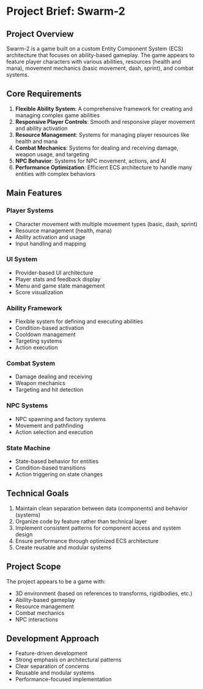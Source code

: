 # Project Brief: Swarm-2

## Project Overview
Swarm-2 is a game built on a custom Entity Component System (ECS) architecture that focuses on ability-based gameplay. The game appears to feature player characters with various abilities, resources (health and mana), movement mechanics (basic movement, dash, sprint), and combat systems.

## Core Requirements
1. **Flexible Ability System**: A comprehensive framework for creating and managing complex game abilities
2. **Responsive Player Controls**: Smooth and responsive player movement and ability activation
3. **Resource Management**: Systems for managing player resources like health and mana
4. **Combat Mechanics**: Systems for dealing and receiving damage, weapon usage, and targeting
5. **NPC Behavior**: Systems for NPC movement, actions, and AI
6. **Performance Optimization**: Efficient ECS architecture to handle many entities with complex behaviors

## Main Features

### Player Systems
- Character movement with multiple movement types (basic, dash, sprint)
- Resource management (health, mana)
- Ability activation and usage
- Input handling and mapping

### UI System
- Provider-based UI architecture
- Player stats and feedback display
- Menu and game state management
- Score visualization

### Ability Framework
- Flexible system for defining and executing abilities
- Condition-based activation
- Cooldown management
- Targeting systems
- Action execution

### Combat System
- Damage dealing and receiving
- Weapon mechanics
- Targeting and hit detection

### NPC Systems
- NPC spawning and factory systems
- Movement and pathfinding
- Action selection and execution

### State Machine
- State-based behavior for entities
- Condition-based transitions
- Action triggering on state changes

## Technical Goals
1. Maintain clean separation between data (components) and behavior (systems)
2. Organize code by feature rather than technical layer
3. Implement consistent patterns for component access and system design
4. Ensure performance through optimized ECS architecture
5. Create reusable and modular systems

## Project Scope
The project appears to be a game with:
- 3D environment (based on references to transforms, rigidbodies, etc.)
- Ability-based gameplay
- Resource management
- Combat mechanics
- NPC interactions

## Development Approach
- Feature-driven development
- Strong emphasis on architectural patterns
- Clear separation of concerns
- Reusable and modular systems
- Performance-focused implementation